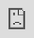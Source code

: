 ## Week 1 Assignment: Flixster

Submitted by: Divya Machineni

Estimated time spent: 11 hours spent in total

Deployed Application (optional): [Flixster Deployed Site](ADD_LINK_HERE)

### Application Features

#### CORE FEATURES

- [x] User can view a list of current movies from The Movie Database API as a grid view
  - The grid element should have an id of `movies-grid`
  - Each movie wrapper element should have a class of `movie-card`
- [x] For each movie displayed, user can see the following details:
  - Title - the element should have a class of `movie-title`
  - Image - the `img` element should have a class of `movie-poster`
  - Votes - the element should have a class of `movie-votes`
- [x] User can load more current movies by clicking a button at the bottom of the list
  - The button should have an id of `load-more-movies-btn`.
  - When clicked, the page should not refresh.
  - New movies should simply be added to the bottom
- [x] Allow users to search for movies and display them in a grid view
  - There should be a search input element with an id of `search-input`
  - Users should be able to type into the input
  - When a user hits 'Enter', it should send a search request to the movies API
  - The results from the search should be displayed on the page
  - There should be a close icon with an id of `close-search-btn` that exits the search, clears results, and shows the current movies displayed previously
- [x] Website accounts for basic HTML/CSS accessibility features
- [x] Website should be responsive

#### STRETCH FEATURES

- [ ] Deploy website using GitHub Pages. 
- [ ] Allow user to view more details about a movie within a popup.
- [ ] Improve the user experience through CSS & animation.
- [ ] Allow movie video trailers to be played using [embedded YouTube](https://support.google.com/youtube/answer/171780?hl=en)
- [ ] Implement anything else that you can get done to improve the app functionality!

### Walkthrough Video

`<iframe 
src="https://im4.ezgif.com/tmp/ezgif-4-1ca5d5fe9f.gif" frameborder="0" 
webkitallowfullscreen mozallowfullscreen allowfullscreen 
style="position: absolute; top: 0; left: 0; width: 100%; height: 100%;">
</iframe>`

`<iframe 
src="https://im4.ezgif.com/tmp/ezgif-4-1fd356ad61.gif " frameborder="0" 
webkitallowfullscreen mozallowfullscreen allowfullscreen 
style="position: absolute; top: 0; left: 0; width: 100%; height: 100%;">
</iframe>`

### Reflection

* Did the topics discussed in your labs prepare you to complete the assignment? Be specific, which features in your weekly assignment did you feel unprepared to complete?

Yes. The first day of lessons helped create the CSS grid layout, the header, and title of the pages. The report card lab helped me understand how to change the html code via event listeners. 

* If you had more time, what would you have done differently? Would you have added additional features? Changed the way your project responded to a particular event, etc.
  
If I had some more time, I would have worked on the stretch features and tried different styling techniques. 

* Reflect on your project demo, what went well? Were there things that maybe didn't go as planned? Did you notice something that your peer did that you would like to try next time?

I am glad that I finished all the core requirements of the project. Reviewing previous lessons and looking at my lab code helepd me with the features a lot! Something I didn't plan for was getting sick on Friday, so it was really hard for me to finish the project while also recovering.  

### Open-source libraries used

- Add any links to open-source libraries used in your project.

### Shout out
my TA: Vincent


















